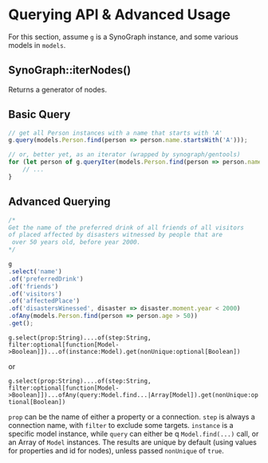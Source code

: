 # Querying API & Advanced Usage
For this section, assume `g` is a SynoGraph instance, and some various models in `models`.

## SynoGraph::iterNodes()
Returns a generator of nodes.

## Basic Query
```js
// get all Person instances with a name that starts with 'A'
g.query(models.Person.find(person => person.name.startsWith('A')));

// or, better yet, as an iterator (wrapped by synograph/gentools)
for (let person of g.queryIter(models.Person.find(person => person.name.startsWith('A')))) {
    // ...
}
```

## Advanced Querying
```js
/*
Get the name of the preferred drink of all friends of all visitors
of placed affected by disasters witnessed by people that are
 over 50 years old, before year 2000.
*/

g
.select('name')
.of('preferredDrink')
.of('friends')
.of('visitors')
.of('affectedPlace')
.of('disastersWinessed', disaster => disaster.moment.year < 2000)
.ofAny(models.Person.find(person => person.age > 50))
.get();
```

`g.select(prop:String)....of(step:String, filter:optional[function[Model->Boolean]])...of(instance:Model).get(nonUnique:optional[Boolean])`

or

`g.select(prop:String)....of(step:String, filter:optional[function[Model->Boolean]])...ofAny(query:Model.find...|Array[Model]).get(nonUnique:optional[Boolean])`

`prop` can be the name of either a property or a connection. `step` is always a connection name, with `filter` to exclude some targets. `instance` is a specific model instance,
while `query` can either be q `Model.find(...)` call, or an Array of `Model` instances. The results are unique by default (using values for properties and id for nodes), unless passed `nonUnique` of `true`.